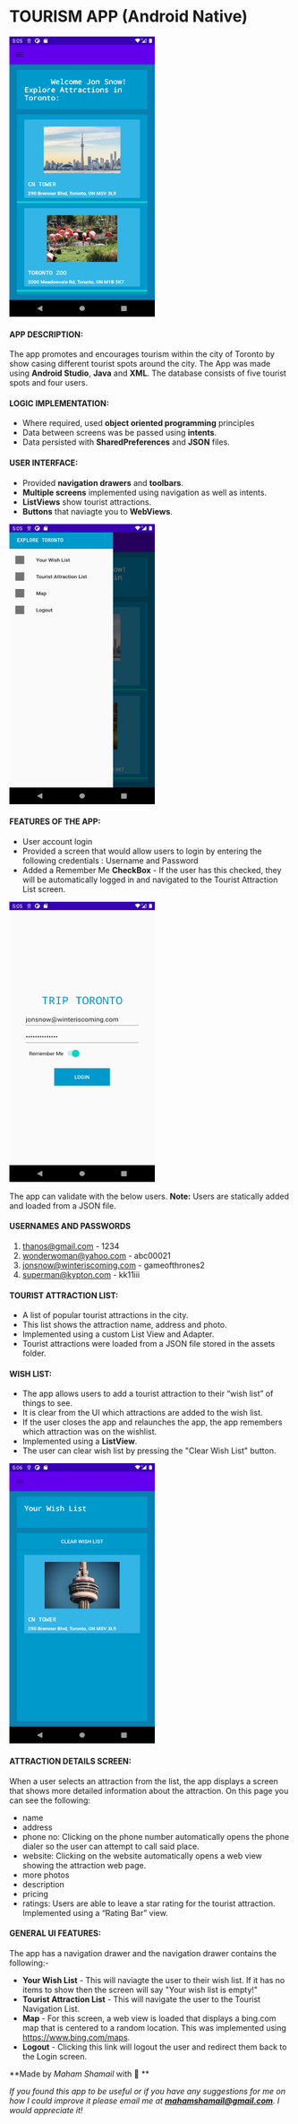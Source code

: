 # TOURISM APP (Android Native)

<img src="images/Screenshot_1604091941.png" width="260" height="500">

#### APP DESCRIPTION:
The app promotes and encourages tourism within the city of Toronto by show casing different tourist spots around the city.
The App was made using **Android Studio**, **Java** and **XML**. The database consists of five tourist spots and four users.

#### LOGIC IMPLEMENTATION:
* Where required, used **object oriented programming** principles 
* Data between screens was be passed using **intents**.  
* Data persisted with **SharedPreferences** and **JSON** files.

#### USER INTERFACE:
* Provided **navigation drawers** and **toolbars**. 
* **Multiple screens** implemented using navigation as well as intents. 
* **ListViews** show tourist attractions. 
* **Buttons** that naviagte you to **WebViews**.

<img src="images/Screenshot_1604091950.png" width="260" height="500">

#### FEATURES OF THE APP:
* User account login 
* Provided a screen that would  allow users to login by entering the following credentials : Username and Password
* Added a Remember Me **CheckBox** -  If the user has this checked, they will be automatically logged in and navigated to the Tourist Attraction List screen.
<img src="images/Screenshot_1604091928.png" width="260" height="500">

The app can validate with the below users.
**Note:** Users are statically added and loaded from a JSON file.

#### USERNAMES AND PASSWORDS
1. thanos@gmail.com  -  1234
2. wonderwoman@yahoo.com - abc00021
3. jonsnow@winteriscoming.com - gameofthrones2
4. superman@kypton.com - kk11iii


#### TOURIST ATTRACTION LIST:
* A list of popular tourist attractions in the city. 
* This list shows the attraction name, address and photo. 
* Implemented using a custom List View and Adapter. 
* Tourist attractions were loaded from a JSON file stored in the assets folder. 

#### WISH LIST:
* The app allows users to add a tourist attraction to their “wish list” of things to see. 
* It is clear from the UI which attractions are added to the wish list. 
* If the user closes the app and relaunches the app, the app remembers which attraction was on the wishlist. 
* Implemented using a **ListView**.
* The user can clear wish list by pressing the "Clear Wish List" button.
<img src="images/Screenshot_1604091966.png" width="260" height="500">


#### ATTRACTION DETAILS SCREEN:
When a user selects an attraction from the list, the app displays a screen that shows more detailed information about the attraction. 
On this page you can see the following:
* name
* address
* phone no: Clicking on the phone number automatically opens the phone dialer so the user can attempt to call said place.
* website: Clicking on the website automatically opens a web view showing the attraction web page.
* more photos
* description
* pricing 
* ratings: Users are able to leave a star rating for the tourist attraction. Implemented using a “Rating Bar” view.


#### GENERAL UI FEATURES:
The app has a navigation drawer and the navigation drawer contains the following:-
* **Your Wish List** - This will naviagte the user to their wish list. If it has no items to show then the screen will say "Your wish list is empty!"
* **Tourist Attraction List** - This will navigate the user to the Tourist Navigation List.
* **Map** -  For this screen, a web view is loaded that displays a  bing.com map that is centered to a random location. This was implemented using https://www.bing.com/maps.
* **Logout**  - Clicking this link will logout the user and redirect them back to the Login screen. 

**Made by _Maham Shamail_ with :blue_heart: **

_If you found this app to be useful or if you have any suggestions for me on how I could improve it please email me at **mahamshamail@gmail.com**. I would appreciate it!_


